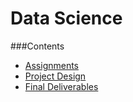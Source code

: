 # Data Science
###Contents 
- [Assignments](Assignments)
- [Project Design](Project_Design)
- [Final Deliverables](Final)
